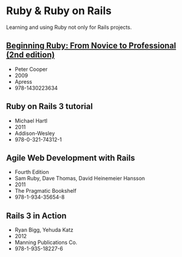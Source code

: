 # Ruby & Ruby on Rails

Learning and using Ruby not only for Rails projects.

## [Beginning Ruby: From Novice to Professional (2nd edition)](http://beginningruby.org/)
* Peter Cooper
* 2009
* Apress
* 978-1430223634

## Ruby on Rails 3 tutorial
* Michael Hartl
* 2011
* Addison-Wesley
* 978-0-321-74312-1

## Agile Web Development with Rails
* Fourth Edition
* Sam Ruby, Dave Thomas, David Heinemeier Hansson
* 2011
* The Pragmatic Bookshelf
* 978-1-934-35654-8

## Rails 3 in Action
* Ryan Bigg, Yehuda Katz
* 2012
* Manning Publications Co.
* 978-1-935-18227-6

